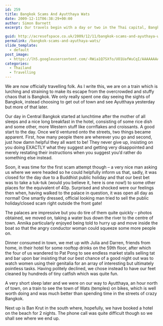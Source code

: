 ```yaml
---
id: 259
title: Bangkok Scams And Ayutthaya Wats
date: 2009-12-11T06:38:29+00:00
author: Simon Barnett
excerpt: Our travels begin with a day or two in the Thai capital, Bangkok.

guid: http://acresofspace.co.uk/2009/12/11/bangkok-scams-and-ayuthaya-wats/
permalink: /bangkok-scams-and-ayuthaya-wats/
slide_template:
  - default
post_image:
  - https://lh5.googleusercontent.com/-RWia1Q7SXfo/UO1UafWuCqI/AAAAAAAAADM/7gevmoyKHqI/s640/DSC_0083.JPG
categories:
  - Thailand
  - Travelling
---
```

We are now officially travelling folk. As I write this, we are on a train which is lurching and straining to make its escape from the overcrowded and stuffy chaos that is Bangkok. We only really spent one day seeing the sights of Bangkok, instead choosing to get out of town and see Ayutthaya yesterday but more of that later.

Our day in Central Bangkok started at lunchtime after the mother of all sleeps and a nice long breakfast in the hotel, consisting of some rice dish and some other, more Western stuff like cornflakes and croissants. A good start to the day. Once we&#8217;d ventured onto the streets, two things became apparent. First, how many people there are wherever you go and second, just how damn helpful they all want to be! They never give up, insisting on you doing EXACTLY what they suggest and getting very disappointed and merely restating their instructions when you suggest you&#8217;d rather do something else instead.

Soon, it was time for the first scam attempt though &#8211; a very nice man asking us where we were headed so he could helpfully inform us that, sadly, it was closed for the day due to a Buddhist public holiday and that our best bet was to take a tuk-tuk (would you believe it, here is one now!) to some other places for the equivalent of 40p. Surprised and shocked were our feelings then when, having walked to the palace in question, it was open all day as normal! One smartly dressed, official looking man tried to sell the public holiday/closed scam right outside the front gate!

The palaces are impressive but you do tire of them quite quickly &#8211; photos obtained, we moved on, taking a water bus down the river to the centre of town. Annika particularly enjoyed being told to hurry up and move inside the boat so that the angry conductor woman could squeeze some more people on.

Dinner consumed in town, we met up with Julia and Darren, friends from home, in their hotel for some rooftop drinks on the 59th floor, after which the four of us wandered to Pat Pong to see endless market stalls selling tat and bar upon bar insisting that our best chance of a good night out was to watch women using their genitalia for an array of interesting but ultimately pointless tasks. Having politely declined, we chose instead to have our feet cleaned by hundreds of tiny catfish which was quite fun.

A very short sleep later and we were on our way to Ayutthaya, an hour north of town, on a train to see the town of Wats (temples) on bikes, which is well worth doing and was much better than spending time in the streets of crazy Bangkok.

Next up is Ban Krut in the south where, hopefully, we have booked a hotel on the beach for 2 nights. The phone call was quite difficult though so we shall see where we end up.
